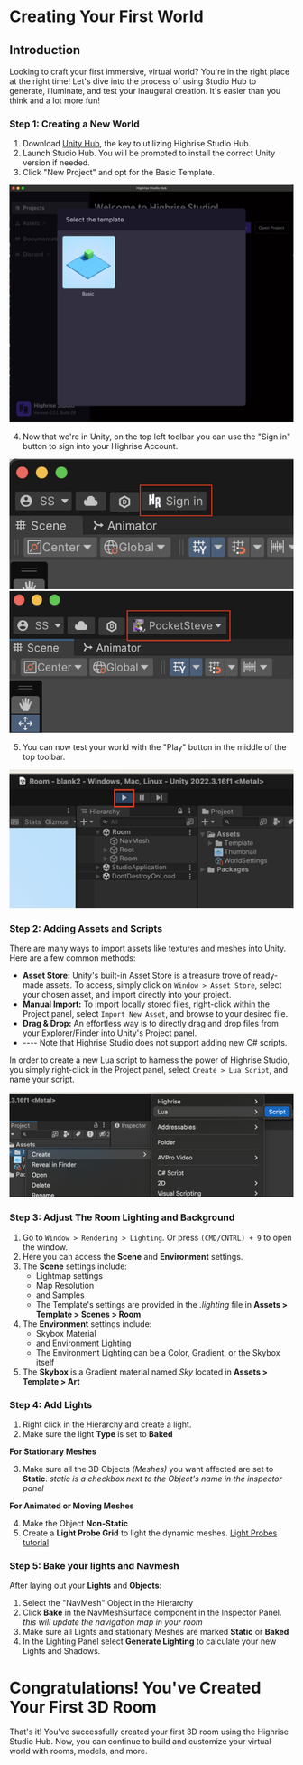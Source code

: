 # **Creating Your First World**

## **Introduction**
Looking to craft your first immersive, virtual world? You're in the right place at the right time! Let's dive into the process of using Studio Hub to generate, illuminate, and test your inaugural creation. It's easier than you think and a lot more fun!

### **Step 1: Creating a New World**
1. Download [Unity Hub](https://unity3d.com/get-unity/download), the key to utilizing Highrise Studio Hub.
2. Launch Studio Hub. You will be prompted to install the correct Unity version if needed.
3. Click "New Project" and opt for the Basic Template.

![open studio hub](assets/learn/guides/studio/open-studio-hub.png)

4. Now that we're in Unity, on the top left toolbar you can use the "Sign in" button to sign into your Highrise Account.

![before sign in](assets/learn/guides/studio/before-sign-in.png)    ![after sign in](assets/learn/guides/studio/after-sign-in.png)

5. You can now test your world with the "Play" button in the middle of the top toolbar.

![play button](assets/learn/guides/studio/play-button.png)

### **Step 2: Adding Assets and Scripts**
There are many ways to import assets like textures and meshes into Unity. Here are a few common methods:
- **Asset Store:** Unity's built-in Asset Store is a treasure trove of ready-made assets. To access, simply click on `Window > Asset Store`, select your chosen asset, and import directly into your project.
- **Manual Import:** To import locally stored files, right-click within the Project panel, select `Import New Asset`, and browse to your desired file.
- **Drag & Drop:** An effortless way is to directly drag and drop files from your Explorer/Finder into Unity's Project panel. 
- ---- Note that Highrise Studio does not support adding new C# scripts.

In order to create a new Lua script to harness the power of Highrise Studio, you simply right-click in the Project panel, select `Create > Lua Script`, and name your script.

![add-lua-script](assets/learn/guides/studio/add-lua-script.png)

### **Step 3: Adjust The Room Lighting and Background**

1. Go to `Window > Rendering > Lighting`. Or press `(CMD/CNTRL) + 9` to open the window.
2. Here you can access the **Scene** and **Environment** settings.
3. The **Scene** settings include:
    - Lightmap settings
    - Map Resolution
    - and Samples
    - The Template's settings are provided in the *.lighting* file in **Assets > Template > Scenes > Room**
4. The **Environment** settings include:
    - Skybox Material
    - and Environment Lighting
    - The Environment Lighting can be a Color, Gradient, or the Skybox itself
5. The **Skybox** is a Gradient material named *Sky* located in **Assets > Template > Art**


### **Step 4: Add Lights**
1. Right click in the Hierarchy and create a light.
2. Make sure the light **Type** is set to **Baked**

**For Stationary Meshes**

3. Make sure all the 3D Objects *(Meshes)* you want affected are set to **Static**. *static is a checkbox next to the Object's name in the inspector panel*
   
**For Animated or Moving Meshes**

4. Make the Object **Non-Static**
5. Create a **Light Probe Grid** to light the dynamic meshes.
[Light Probes tutorial](https://www.youtube.com/watch?v=_E0JXOZDTKA)


### **Step 5: Bake your lights and Navmesh**
After laying out your **Lights** and **Objects**:
1. Select the "NavMesh" Object in the Hierarchy
2. Click **Bake** in the NavMeshSurface component in the Inspector Panel. *this will update the navigation map in your room*
3. Make sure all Lights and stationary Meshes are marked **Static** or **Baked**
4. In the Lighting Panel select **Generate Lighting** to calculate your new Lights and Shadows.


# **Congratulations! You've Created Your First 3D Room**

That's it! You've successfully created your first 3D room using the Highrise Studio Hub. Now, you can continue to build and customize your virtual world with rooms, models, and more.
